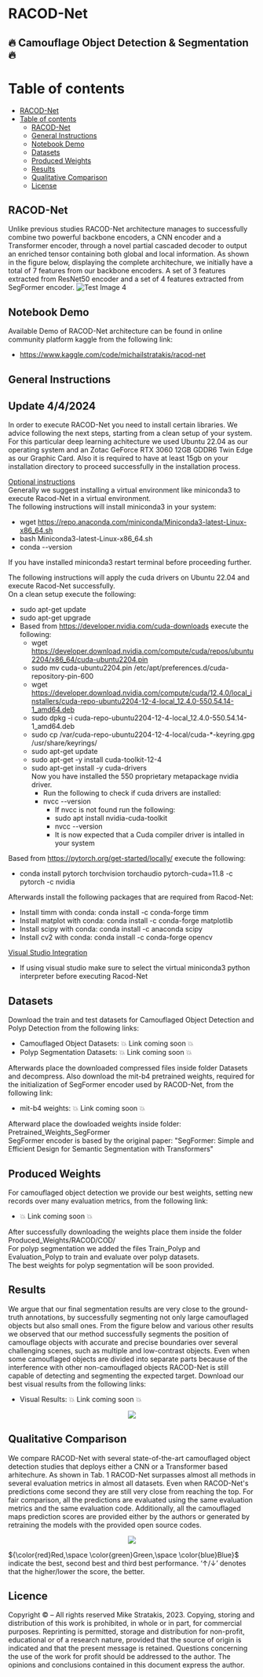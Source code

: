 # RACOD-Net
## :fire: Camouflage Object Detection & Segmentation  :fire: 
# Table of contents
- [RACOD-Net](#racod-net)
- [Table of contents](#table-of-contents)
  - [RACOD-Net ](#racod-net-)
  - [General Instructions ](#general-instructions-)
  - [Notebook Demo](#notebook-demo-)
  - [Datasets ](#datasets-)
  - [Produced Weights ](#produced-weights--)
  - [Results ](#Results-)
  - [Qualitative Comparison ](#qualitative-comparison-)
  - [License ](#licence-)
  
## RACOD-Net <a name="introduction"></a>
Unlike previous studies RACOD-Net architecture manages to successfully combine two powerful backbone encoders, a CNN encoder and a Transformer encoder, through a novel partial cascaded decoder to output an enriched tensor containing both global and local information.
As shown in the figure below, displaying the complete architechure, we initially have a total of 7 features from our backbone encoders. A set of 3 features extracted from ResNet50 encoder and a set of 4 features extracted from SegFormer encoder.
![Test Image 4](https://github.com/mikestratakis/RACOD-Net/blob/master/ShowCase-RACOD-Net/completearch.png)

## Notebook Demo <a name="Notebook-Demo"></a>

Available Demo of RACOD-Net architecture can be found in online community platform kaggle from the following link:
- https://www.kaggle.com/code/michailstratakis/racod-net

## General Instructions <a name="General Instructions"></a>
## Update 4/4/2024
In order to execute RACOD-Net you need to install certain libraries. We advice following the next steps, starting from a clean setup of your system. For this particular deep learning achitecture we used Ubuntu 22.04 as our operating system and an Zotac GeForce RTX 3060 12GB GDDR6 Twin Edge as our Graphic Card. 
Also it is required to have at least 15gb on your installation directory to proceed successfully in the installation process.

<ins>Optional instructions</ins><br>
Generally we suggest installing a virtual environment like miniconda3 to execute Racod-Net in a virtual environment.<br>
The following instructions will install miniconda3 in your system:
  - wget https://repo.anaconda.com/miniconda/Miniconda3-latest-Linux-x86_64.sh
  - bash Miniconda3-latest-Linux-x86_64.sh
  - conda --version

If you have installed miniconda3 restart terminal before proceeding further.

The following instructions will apply the cuda drivers on Ubuntu 22.04 and execute Racod-Net successfully.<br>
On a clean setup execute the following:
- sudo apt-get update
- sudo apt-get upgrade
- Based from https://developer.nvidia.com/cuda-downloads execute the following:
  - wget https://developer.download.nvidia.com/compute/cuda/repos/ubuntu2204/x86_64/cuda-ubuntu2204.pin
  - sudo mv cuda-ubuntu2204.pin /etc/apt/preferences.d/cuda-repository-pin-600
  - wget https://developer.download.nvidia.com/compute/cuda/12.4.0/local_installers/cuda-repo-ubuntu2204-12-4-local_12.4.0-550.54.14-1_amd64.deb
  - sudo dpkg -i cuda-repo-ubuntu2204-12-4-local_12.4.0-550.54.14-1_amd64.deb
  - sudo cp /var/cuda-repo-ubuntu2204-12-4-local/cuda-*-keyring.gpg /usr/share/keyrings/
  - sudo apt-get update
  - sudo apt-get -y install cuda-toolkit-12-4
  - sudo apt-get install -y cuda-drivers <br>
  Now you have installed the 550 proprietary metapackage nvidia driver.
    - Run the following to check if cuda drivers are installed:
    - nvcc --version
      - If nvcc is not found run the following:
      - sudo apt install nvidia-cuda-toolkit
      - nvcc --version 
      - It is now expected that a Cuda compiler driver is intalled in your system

Based from https://pytorch.org/get-started/locally/ execute the following:
  - conda install pytorch torchvision torchaudio pytorch-cuda=11.8 -c pytorch -c nvidia

Afterwards install the following packages that are required from Racod-Net:
  - Install timm with conda: conda install -c conda-forge timm
  - Install matplot with conda: conda install -c conda-forge matplotlib
  - Install scipy with conda: conda install -c anaconda scipy
  - Install cv2 with conda: conda install -c conda-forge opencv

<ins>Visual Studio Integration</ins>
  - If using visual studio make sure to select the virtual miniconda3 python interpreter before executing Racod-Net

## Datasets <a name="Datasets"></a>
Download the train and test datasets for Camouflaged Object Detection and Polyp Detection from the following links:
- Camouflaged Object Datasets: :boom: Link coming soon :boom:
- Polyp Segmentation Datasets: :boom: Link coming soon :boom:

Afterwards place the downloaded compressed files inside folder Datasets and decompress.
Also download the mit-b4 pretrained weights, required for the initialization of SegFormer encoder used by RACOD-Net, from the following link:
- mit-b4 weights: :boom: Link coming soon :boom:

Afterward place the dowloaded weights inside folder: Pretrained_Weights_SegFormer <br/>
SegFormer encoder is based by the original paper: "SegFormer: Simple and Efficient Design for Semantic Segmentation with Transformers"

## Produced Weights  <a name="Produced Weights"></a>
For camouflaged object detection we provide our best weights, setting new records over many evaluation metrics, from the following link:
- :boom: Link coming soon :boom:

After successfully downloading the weights place them inside the folder Produced_Weights/RACOD/COD/ <br/>
For polyp segmentation we added the files Train_Polyp and Evaluation_Polyp to train and evaluate over polyp datasets. <br/>
The best weights for polyp segmentation will be soon provided.


## Results <a name="Results"></a>
We argue that our final segmentation results are very close to the ground-truth annotations, by successfully segmenting not only large camouflaged objects but also small ones. From the figure below and various other results we observed that our method successfully segments the position of camouflage objects with accurate and precise boundaries over several challenging scenes, such as multiple and low-contrast objects. Even when some camouflaged objects are divided into separate parts because of the interference with other non-camouflaged objects RACOD-Net is still capable of detecting and segmenting the expected target.
Download our best visual results from the following links:
- Visual Results: :boom: Link coming soon :boom:

<p align="center">
  <img src="https://github.com/mikestratakis/RACOD-Net/blob/master/ShowCase-RACOD-Net/visual_results.png" />
</p>

## Qualitative Comparison <a name="Qualitative Comparison"></a>
We compare RACOD-Net with several state-of-the-art camouflaged object detection studies that deploys either a CNN or a Transformer based arhitechure. As shown in Tab. 1 RACOD-Net surpasses almost all methods in several evaluation metrics in almost all datasets. Even when RACOD-Net's predictions come second they are still very close from reaching the top.
For fair comparison, all the predictions are evaluated using the same evaluation metrics and the same evaluation code. Additionally, all the camouflaged maps prediction scores are provided either by the authors or generated
by retraining the models with the provided open source codes.
<p align="center">
  <img src="https://github.com/mikestratakis/RACOD-Net/blob/master/ShowCase-RACOD-Net/quantitative_results.png" />
</p>

${\color{red}Red,\space \color{green}Green,\space \color{blue}Blue}$  indicate the best, second best and third best performance. ‘↑/↓’ denotes that the higher/lower the score, the better.

## Licence <a name="Licence"></a>
Copyright © – All rights reserved Mike Stratakis, 2023.
    Copying, storing and distribution of this work is prohibited,
    in whole or in part, for commercial purposes. Reprinting is permitted,
    storage and distribution for non-profit, educational or
    of a research nature, provided that the source of origin is indicated and that
    the present message is retained. Questions concerning the use of the work
    for profit should be addressed to the author.
    The opinions and conclusions contained in this document express
    the author.
